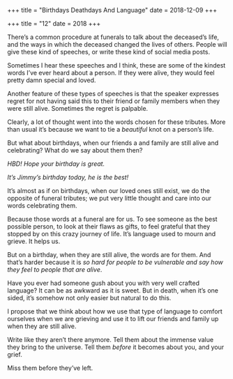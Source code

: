 +++
title = "Birthdays Deathdays And Language"
date = 2018-12-09
+++

+++
title = "12"
date = 2018
+++

There&#8217;s a common procedure at funerals to talk about the deceased&#8217;s life, and the ways in which the deceased changed the lives of others. People will give these kind of speeches, or write these kind of social media posts.

Sometimes I hear these speeches and I think, these are some of the kindest words I&#8217;ve ever heard about a person. If they were alive, they would feel pretty damn special and loved.

Another feature of these types of speeches is that the speaker expresses regret for not having said this to their friend or family members when they were still alive. Sometimes the regret is palpable.

Clearly, a lot of thought went into the words chosen for these tributes. More than usual it&#8217;s because we want to tie a _beautiful_ knot on a person’s life.

But what about birthdays, when our friends a and family are still alive and celebrating? What do we say about them then?

_HBD! Hope your birthday is great._

_It’s Jimmy’s birthday today, he is the best!_

It&#8217;s almost as if on birthdays, when our loved ones still exist, we do the opposite of funeral tributes; we put very little thought and care into our words celebrating them.

Because those words at a funeral are for us. To see someone as the best possible person, to look at their flaws as gifts, to feel grateful that they stopped by on this crazy journey of life. It&#8217;s language used to mourn and grieve. It helps us.

But on a birthday, when they are still alive, the words are for them. And that&#8217;s harder because it is _so hard for people to be vulnerable and say how they feel to people that are alive_.

Have you ever had someone gush about you with very well crafted language? It can be as awkward as it is sweet. But in death, when it&#8217;s one sided, it&#8217;s somehow not only easier but natural to do this.

I propose that we think about how we use that type of language to comfort ourselves when we are grieving and use it to lift our friends and family up when they are still alive.

Write like they aren&#8217;t there anymore. Tell them about the immense value they bring to the universe. Tell them _before_ it becomes about you, and your grief.

Miss them before they&#8217;ve left.